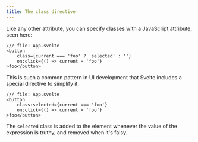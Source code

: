 ```yaml
---
title: The class directive
---
```


Like any other attribute, you can specify classes with a JavaScript attribute, seen here:

```svelte
/// file: App.svelte
<button
	class={current === 'foo' ? 'selected' : ''}
	on:click={() => current = 'foo'}
>foo</button>
```

This is such a common pattern in UI development that Svelte includes a special directive to simplify it:

```svelte
/// file: App.svelte
<button
	class:selected={current === 'foo'}
	on:click={() => current = 'foo'}
>foo</button>
```

The `selected` class is added to the element whenever the value of the expression is truthy, and removed when it's falsy.
